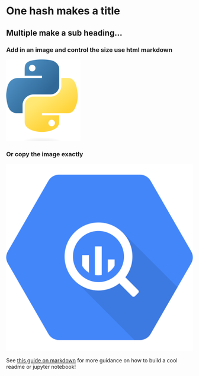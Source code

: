 # One hash makes a title

## Multiple make a sub heading...

### Add in an image and control the size use html markdown
<img src="./pictures/python.png" alt="Image" width="200"/>

### Or copy the image exactly
![Image](./pictures/bq.png)



See [this guide on markdown](https://about.gitlab.com/handbook/markdown-guide/) for more guidance on how to build a cool readme or jupyter notebook!
